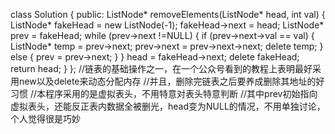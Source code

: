 class Solution {
public:
    ListNode* removeElements(ListNode* head, int val) {
        ListNode* fakeHead = new ListNode(-1);
        fakeHead->next = head;
        ListNode* prev = fakeHead;
        while (prev->next !=NULL) {
            if (prev->next->val == val) {
                ListNode* temp = prev->next;
                prev->next = prev->next->next;
                delete temp;
            }
            else {
                prev = prev->next;
            }
        }
        head = fakeHead->next;
        delete fakeHead;
        return head;
    }
};
//链表的基础操作之一，在一个公众号看到的教程上表明最好采用new以及delete来动态分配内存
//并且，删除完链表之后要养成删除其地址的好习惯
//本程序采用的是虚拟表头，不用特意对表头特意判断
//其中prev初始指向虚拟表头，还能反正表内数据全被删光，head变为NULL的情况，不用单独讨论，个人觉得很是巧妙